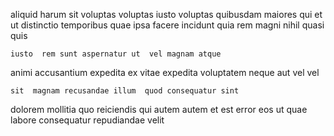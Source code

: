 <!--
title: Ergonomic full-range superstructure
author: Meaghan
date: 2014-12-06-1940
link: 2014-12-06-1940-ergonomic-full-range-superstructure
tags: [canvas,kittens,beards,Angularjs]
-->

aliquid harum sit voluptas
voluptas iusto  voluptas quibusdam  maiores qui et
ut distinctio temporibus  quae
 ipsa facere
incidunt quia rem
magni nihil quasi quis
 	iusto  rem sunt aspernatur ut  vel magnam atque
 animi    accusantium expedita ex vitae 
 expedita voluptatem   neque aut vel vel 
 	sit  magnam recusandae illum  quod consequatur sint
dolorem  mollitia  quo
reiciendis qui autem autem et est
error eos ut
quae labore consequatur repudiandae velit 